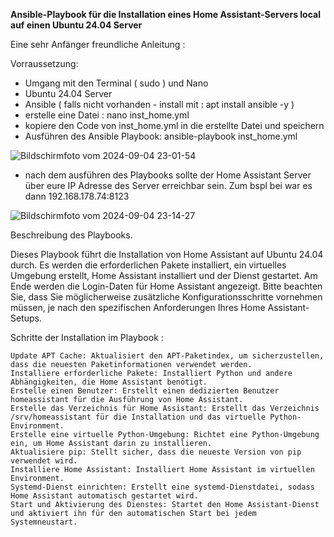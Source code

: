 **Ansible-Playbook für die Installation eines Home Assistant-Servers local auf einen Ubuntu 24.04 Server**

Eine sehr Anfänger freundliche Anleitung :

Vorraussetzung: 
- Umgang mit den Terminal ( sudo ) und Nano 
- Ubuntu 24.04 Server
- Ansible ( falls nicht vorhanden - install mit : apt install ansible -y )
- erstelle eine Datei : nano inst_home.yml 
- kopiere den Code von inst_home.yml in die erstellte Datei und speichern
- Ausführen des Ansible Playbook: ansible-playbook inst_home.yml

![Bildschirmfoto vom 2024-09-04 23-01-54](https://github.com/user-attachments/assets/6b34dbd7-f739-47c0-89e2-442d525a7d4a)


- nach dem ausführen des Playbooks sollte der Home Assistant Server über eure IP Adresse des Server erreichbar sein. Zum bspl bei war es dann 192.168.178.74:8123 

![Bildschirmfoto vom 2024-09-04 23-14-27](https://github.com/user-attachments/assets/f86bd3b2-d9fb-4361-b73a-3a6f32e64100)



Beschreibung des Playbooks. 

Dieses Playbook führt die Installation von Home Assistant auf Ubuntu 24.04 durch. Es werden die erforderlichen Pakete installiert, ein virtuelles Umgebung erstellt, Home Assistant installiert und der Dienst gestartet. Am Ende werden die Login-Daten für Home Assistant angezeigt. 
Bitte beachten Sie, dass Sie möglicherweise zusätzliche Konfigurationsschritte vornehmen müssen, je nach den spezifischen Anforderungen Ihres Home Assistant-Setups.


Schritte der Installation im Playbook :

    Update APT Cache: Aktualisiert den APT-Paketindex, um sicherzustellen, dass die neuesten Paketinformationen verwendet werden.
    Installiere erforderliche Pakete: Installiert Python und andere Abhängigkeiten, die Home Assistant benötigt.
    Erstelle einen Benutzer: Erstellt einen dedizierten Benutzer homeassistant für die Ausführung von Home Assistant.
    Erstelle das Verzeichnis für Home Assistant: Erstellt das Verzeichnis /srv/homeassistant für die Installation und das virtuelle Python-Environment.
    Erstelle eine virtuelle Python-Umgebung: Richtet eine Python-Umgebung ein, um Home Assistant darin zu installieren.
    Aktualisiere pip: Stellt sicher, dass die neueste Version von pip verwendet wird.
    Installiere Home Assistant: Installiert Home Assistant im virtuellen Environment.
    Systemd-Dienst einrichten: Erstellt eine systemd-Dienstdatei, sodass Home Assistant automatisch gestartet wird.
    Start und Aktivierung des Dienstes: Startet den Home Assistant-Dienst und aktiviert ihn für den automatischen Start bei jedem Systemneustart.
